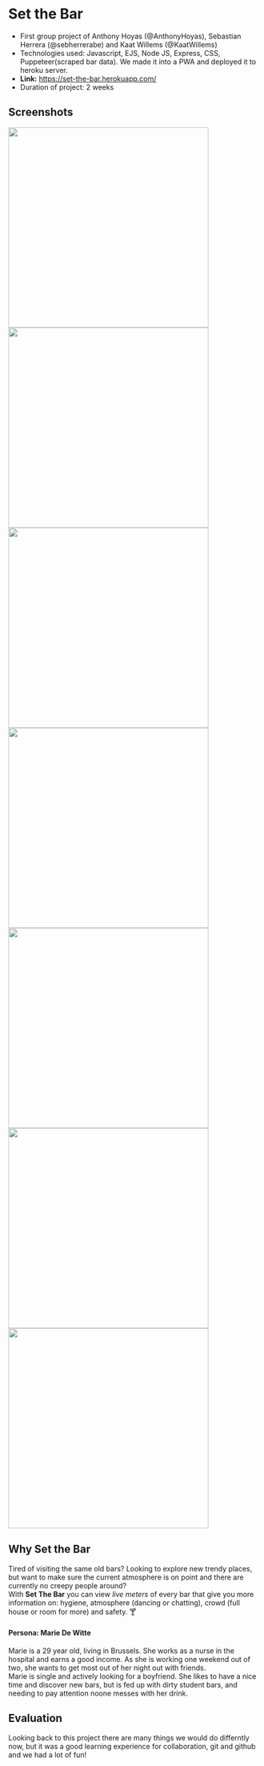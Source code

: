  # Set the Bar

- First group project of Anthony Hoyas (@AnthonyHoyas), Sebastian Herrera (@sebherrerabe) and Kaat Willems (@KaatWillems)
- Technologies used: Javascript, EJS, Node JS, Express, CSS, Puppeteer(scraped bar data). We made it into a PWA and deployed it to heroku server.
- **Link:** https://set-the-bar.herokuapp.com/
- Duration of project: 2 weeks

## Screenshots

<img src="https://github.com/KaatWillems/Set-The-Bar/blob/master/1.register.png" height="400"> 
<img src="https://github.com/KaatWillems/Set-The-Bar/blob/master/1.home.png" height="400"> 
<img src="https://github.com/KaatWillems/Set-The-Bar/blob/master/1.home.png" height="400"> 
<img src="https://github.com/KaatWillems/Set-The-Bar/blob/master/2.detail-bar_1.png" height="400"> 
<img src="https://github.com/KaatWillems/Set-The-Bar/blob/master/3.detail-bar_2.png" height="400"> 
<img src="https://github.com/KaatWillems/Set-The-Bar/blob/master/6.filter.png" height="400"> 
<img src="https://github.com/KaatWillems/Set-The-Bar/blob/master/5.review-page.png" height="400"> 


## Why Set the Bar

Tired of visiting the same old bars? Looking to explore new trendy places, but want to make sure the current atmosphere is on point and there are currently no creepy people around? <br />
With **Set The Bar** you can view _live meters_ of every bar that give you more information on: hygiene, atmosphere (dancing or chatting), crowd (full house or room for more) and safety.  🍸

#### Persona: Marie De Witte

Marie is a 29 year old, living in Brussels. She works as a nurse in the hospital and earns a good income. As she is working one weekend out of two, she wants to get most out of her night out with friends.  <br />
Marie is single and actively looking for a boyfriend. She likes to have a nice time and discover new bars, but is fed up with dirty student bars, and needing to pay attention noone messes with her drink.  

## Evaluation

Looking back to this project there are many things we would do differntly now, but it was a good learning experience for collaboration, git and github and we had a lot of fun! 

